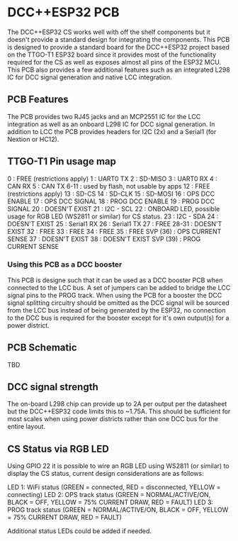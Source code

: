 # DCC++ESP32 PCB
The DCC++ESP32 CS works well with off the shelf components but it doesn't provide a standard design for integrating the components. This PCB is designed to provide a standard board for the DCC++ESP32 project based on the TTGO-T1 ESP32 board since it provides most of the functionality required for the CS as well as exposes almost all pins of the ESP32 MCU. This PCB also provides a few additional features such as an integrated L298 IC for DCC signal generation and native LCC integration.

## PCB Features
The PCB provides two RJ45 jacks and an MCP2551 IC for the LCC integration as well as an onboard L298 IC for DCC signal generation.
In addition to LCC the PCB provides headers for I2C (2x) and a Serial1 (for Nextion or HC12).

## TTGO-T1 Pin usage map
0 : FREE (restrictions apply)
1 : UART0 TX
2 : SD-MISO
3 : UART0 RX
4 : CAN RX
5 : CAN TX
6-11 : used by flash, not usable by apps
12 : FREE (restrictions apply)
13 : SD-CS
14 : SD-CLK
15 : SD-MOSI
16 : OPS DCC ENABLE
17 : OPS DCC SIGNAL
18 : PROG DCC ENABLE
19 : PROG DCC SIGNAL
20 : DOESN'T EXIST
21 : I2C - SCL
22 : ONBOARD LED, possible usage for RGB LED (WS2811 or similar) for CS status.
23 : I2C - SDA
24 : DOESN'T EXIST
25 : Serial1 RX
26 : Serial1 TX
27 : FREE
28-31 : DOESN'T EXIST
32 : FREE
33 : FREE
34 : FREE
35 : FREE
SVP (36) : OPS CURRENT SENSE
37 : DOESN'T EXIST
38 : DOESN'T EXIST
SVP (39) : PROG CURRENT SENSE

### Using this PCB as a DCC booster
This PCB is designe such that it can be used as a DCC booster PCB when connected to the LCC bus. A set of jumpers can be added to bridge the LCC signal pins to the PROG track. When using the PCB for a booster the DCC signal splitting circuitry should be omitted as the DCC signal will be sourced from the LCC bus instead of being generated by the ESP32, no connection to the DCC bus is required for the booster except for it's own output(s) for a power district.

## PCB Schematic
TBD

## DCC signal strength
The on-board L298 chip can provide up to 2A per output per the datasheet but the DCC++ESP32 code limits this to ~1.75A. This should be sufficient for most scales when using power districts rather than one DCC bus for the entire layout.

## CS Status via RGB LED
Using GPIO 22 it is possible to wire an RGB LED using WS2811 (or similar) to display the CS status, current design considerations are as follows:

LED 1: WiFi status (GREEN = connected, RED = disconnected, YELLOW = connecting)
LED 2: OPS track status (GREEN = NORMAL/ACTIVE/ON, BLACK = OFF, YELLOW = 75% CURRENT DRAW, RED = FAULT)
LED 3: PROG track status (GREEN = NORMAL/ACTIVE/ON, BLACK = OFF, YELLOW = 75% CURRENT DRAW, RED = FAULT)

Additional status LEDs could be added if needed.